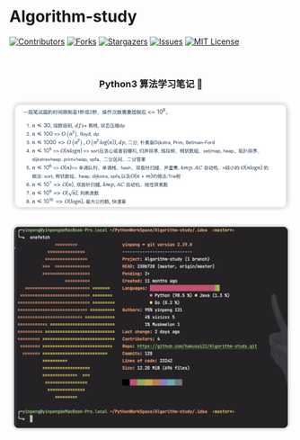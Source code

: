 # Algorithm-study

<!-- PROJECT SHIELDS -->

[![Contributors][contributors-shield]][contributors-url]
[![Forks][forks-shield]][forks-url]
[![Stargazers][stars-shield]][stars-url]
[![Issues][issues-shield]][issues-url]
[![MIT License][license-shield]][license-url]

<!-- PROJECT LOGO -->
<br />

<h3 align="center">Python3 算法学习笔记 🔞</h3>

![img.png](img.png)

<!-- links -->
[your-project-path]:hakusai22/Algorithm-study
[contributors-shield]: https://img.shields.io/github/contributors/hakusai22/Algorithm-study.svg?style=flat-square
[contributors-url]: https://github.com/hakusai22/Algorithm-study/graphs/contributors
[forks-shield]: https://img.shields.io/github/forks/hakusai22/Algorithm-study.svg?style=flat-square
[forks-url]: https://github.com/hakusai22/Algorithm-study/network/members
[stars-shield]: https://img.shields.io/github/stars/hakusai22/Algorithm-study.svg?style=flat-square
[stars-url]: https://github.com/hakusai22/Algorithm-study/stargazers
[issues-shield]: https://img.shields.io/github/issues/hakusai22/Algorithm-study.svg?style=flat-square
[issues-url]: https://img.shields.io/github/issues/hakusai22/Algorithm-study.svg
[license-shield]: https://img.shields.io/github/license/hakusai22/Algorithm-study.svg?style=flat-square
[license-url]: https://github.com/hakusai22/Algorithm-study/blob/master/LICENSE.txt
[linkedin-shield]: https://img.shields.io/badge/-LinkedIn-black.svg?style=flat-square&logo=linkedin&colorB=555
[linkedin-url]: https://linkedin.com/in/xxxx

![img_1.png](img_1.png)
